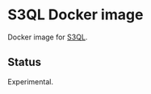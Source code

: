 # S3QL Docker image

Docker image for [S3QL](https://github.com/s3ql/s3ql/).

## Status

Experimental.
